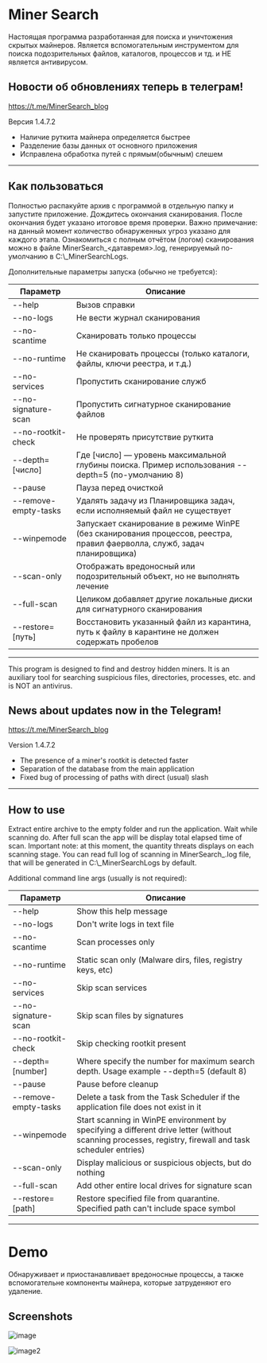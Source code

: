 # Miner Search

Настоящая программа разработанная для поиска и уничтожения скрытых майнеров.
Является вспомогательным инструментом для поиска подозрительных файлов, каталогов, процессов и тд. и НЕ является антивирусом. 

## Новости об обновлениях теперь в телеграм!
https://t.me/MinerSearch_blog

Версия 1.4.7.2

- Наличие руткита майнера определяется быстрее
- Разделение базы данных от основного приложения
- Исправлена обработка путей с прямым(обычным) слешем

--------------------------------------------

## Как пользоваться

Полностью распакуйте архив с программой в отдельную папку и запустите приложение. Дождитесь окончания сканирования. После окончания будет указано итоговое время проверки.
Важно примечание: на данный момент количество обнаруженных угроз указано для каждого этапа. Ознакомиться с полным отчётом (логом) сканирования можно в файле MinerSearch_<датавремя>.log,
генерируемый по-умолчанию в C:\\_MinerSearchLogs.

Дополнительные параметры запуска (обычно не требуется):

| Параметр | Описание |
| -------- | -------- |
|--help | Вызов справки |
| --no-logs	| Не вести журнал сканирования |
| --no-scantime | Сканировать только процессы |
| --no-runtime	| Не сканировать процессы (только каталоги, файлы, ключи реестра, и т.д.) |
| --no-services | Пропустить сканирование служб |
| --no-signature-scan | Пропустить сигнатурное сканирование файлов |
| --no-rootkit-check | Не проверять присутствие руткита |
| --depth=[число] | Где [число] — уровень максимальной глубины поиска. Пример использования --depth=5 (по-умолчанию 8) |
| --pause | Пауза перед очисткой |
| --remove-empty-tasks | Удалять задачу из Планировщика задач, если исполняемый файл не существует
| --winpemode | Запускает сканирование в режиме WinPE (без сканирования процессов, реестра, правил фаерволла, служб, задач планировщика) |
| --scan-only	| Отображать вредоносный или подозрительный объект, но не выполнять лечение |
| --full-scan | Целиком добавляет другие локальные диски для сигнатурного сканирования |
| --restore=[путь] | Восстановить указанный файл из карантина, путь к файлу в карантине не должен содержать пробелов |

---------------------------------------------------

This program is designed to find and destroy hidden miners.
It is an auxiliary tool for searching suspicious files, directories, processes, etc. and is NOT an antivirus.

## News about updates now in the Telegram!
https://t.me/MinerSearch_blog

Version 1.4.7.2

- The presence of a miner's rootkit is detected faster
- Separation of the database from the main application
- Fixed bug of processing of paths with direct (usual) slash

-----------------------------------------

## How to use

Extract entire archive to the empty folder and run the application. Wait while scanning do. After full scan the app will be display total elapsed time of scan.
Important note: at this moment, the quantity threats displays on each scanning stage. You can read full log of scanning in MinerSearch_<datetime>.log file, that will be generated in C:\\_MinerSearchLogs by default.

Additional command line args (usually is not required):

| Параметр | Описание |
| -------- | -------- |
|--help | Show this help message |
| --no-logs	| Don't write logs in text file |
| --no-scantime | Scan processes only |
| --no-runtime	| Static scan only (Malware dirs, files, registry keys, etc) |
| --no-services | Skip scan services |
| --no-signature-scan | Skip scan files by signatures |
| --no-rootkit-check | Skip checking rootkit present |
| --depth=[number] | Where <number> specify the number for maximum search depth. Usage example --depth=5 (default 8) |
| --pause | Pause before cleanup |
| --remove-empty-tasks | Delete a task from the Task Scheduler if the application file does not exist in it |
| --winpemode | Start scanning in WinPE environment by specifying a different drive letter (without scanning processes, registry, firewall and task scheduler entries) |
| --scan-only	| Display malicious or suspicious objects, but do nothing |
| --full-scan | Add other entire local drives for signature scan |
| --restore=[path] | Restore specified file from quarantine. Specified path can't include space symbol |

--------------------------------------------------------------

# Demo

Обнаруживает и приостанавливает вредоносные процессы, а также вспомогательне компоненты майнера, которые затруденяют его удаление.
## Screenshots

![image](https://user-images.githubusercontent.com/56220293/215475650-25d31515-d52a-485b-b194-7db63e0e9962.png)

![image2](https://user-images.githubusercontent.com/56220293/215356942-8080b05a-f324-4006-9864-6843923ff2be.png)
